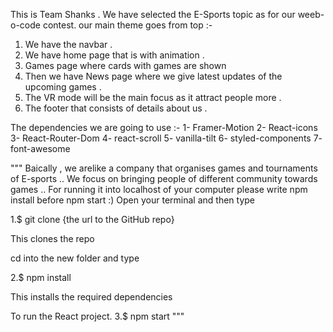 This is Team Shanks . 
We have selected the E-Sports topic as for our weeb-o-code contest.
our main theme goes from top :- 
1. We have the navbar .
2. We have home page that is with animation .
3. Games page where cards with games are shown 
4. Then we have News page where we give latest updates of the upcoming games .
5. The VR mode will be the main focus as it attract people more .
6. The footer that consists of details about us .

The dependencies we are going to use :-
1- Framer-Motion
2- React-icons
3- React-Router-Dom
4- react-scroll
5- vanilla-tilt
6- styled-components 
7- font-awesome

"""
Baically , we arelike a company that organises games and tournaments of E-sports ..
We focus on bringing people of different community towards games ..
For running it into localhost of your computer please write npm install before npm start :)
Open your terminal and then type

1.$ git clone {the url to the GitHub repo}

This clones the repo

cd into the new folder and type

2.$ npm install

This installs the required dependencies

To run the React project.
3.$ npm start
""" 
